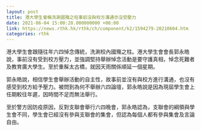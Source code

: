 ```yaml
---
layout: post
title: 港大學生會稱洗涮國殤之柱事前沒與校方溝通亦沒受壓力
date: 2021-06-04 15:00:28.000000000 +08:00
link: https://news.rthk.hk/rthk/ch/component/k2/1594279-20210604.htm
categories: rthk
---
```


港大學生會跟隨往年六四悼念傳統，洗涮校內國殤之柱。港大學生會會長郭永皓說，事前沒有受到校方壓力，並強調堅持舉辦悼念活動是要守護真相，悼念死難者及教育廣大學生。至於重髹太古橋，就因天雨關係順延一個星期。

郭永皓說，相信學生會舉辦活動的自主性，故事前並沒有與校方進行溝通，也沒有感受到校方給予壓力。被問到為何不舉辦六四論壇，郭永皓說是因為現屆學生會上任期較往年遲，因時間不足而無法舉行。

至於警方因防疫原因，反對支聯會舉行六四晚會，郭永皓認為，支聯會的綱領與學生會不同，學生會已經沒有參與支聯會的集會，但認為每個人都有參與集會及言論自由。
